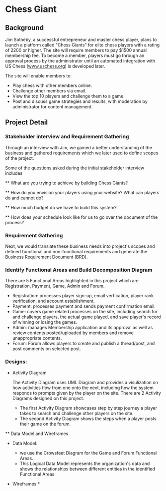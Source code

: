 # Chess Giant

## Background
Jim Sotheby, a successful entrepreneur and master chess player, plans to launch a platform called "Chess Giants" for elite chess players with a rating of 2200 or higher. The site will require members to pay $1500 annual membership fee. To become a member, players must go through an approval process by the administrator until an automated integration with US Chess (www.uschess.org) is developed later.

The site will enable members to:

* Play chess with other members online.
* Challenge other members via email.
* View the top 10 players and challenge them to a game.
* Post and discuss game strategies and results, with moderation by administrator for content management.

## Project Detail
### Stakeholder interview and Requirement Gathering

  Through an interview with Jim, we gained a better understanding of the business and gathered requirements which we later used to define scopes of the project.

  Some of the questions asked during the initial stakeholder interview includes

  ** What are you trying to achieve by building Chess Giants?

  ** How do you envision your players using your website? What can players do and cannot do?

  ** How much budget do we have to build this system?

  ** How does your schedule look like for us to go over the document of the process?

### Requirement Gathering

  Next, we would translate these business needs into project's scopes and defined functional and non-functional requirements and generate the Business Requirement Document (BRD).

### Identify Functional Areas and Build Decomposition Diagram
  There are 5 Functional Areas highlighted in this project which are Registration, Payment, Game, Admin and Forum.
  
  * Registration: processes player sign-up, email verfication, player rank verification, and account establishment.
  * Payment: processes payment and sends payment confirmation email.
  * Game: covers game related processes on the site, including search for and challenge players, the actual game played, and save player's record of winning or losing the games.
  * Admin: manages Membership application and its approval as well as review contents posted/uploaded by members and remove unappropriate contents.
  * Forum: Forum allows players to create and publish a thread/post, and post comments on selected post.

### Designs: 
* Activity Diagram

  The Activity Diagram uses UML Diagram and provides a visulization on how activities flow from one onto the next, including how the system responds to prompts given by the player on the site. There are 2 Activity Diagrams designed on this project. 
    * The first Activity Diagram showcases step by step journey a player takes to search and challenge other players on the site. 
    * The second Activity Diagram shows the steps when a player posts their game on the forum.
    
    
** Data Model and Wireframes

  * Data Model:
    * we use the Crowsfeet Diagram for the Game and Forum Functional Areas.
    * This Logical Data Model represents the organization's data and shows the relationships between different entities in the identified Functional Areas.

  * Wireframes
    * 
